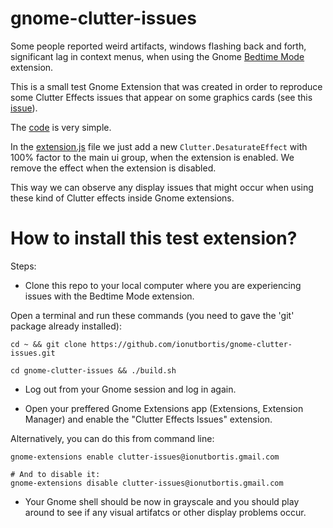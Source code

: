 # gnome-clutter-issues

Some people reported weird artifacts, windows flashing back and forth, significant lag in context menus, when using the Gnome [Bedtime Mode](https://github.com/ionutbortis/gnome-bedtime-mode) extension.

This is a small test Gnome Extension that was created in order to reproduce some Clutter Effects issues that appear on some graphics cards (see this [issue](https://github.com/ionutbortis/gnome-bedtime-mode/issues/33)).

The [code](https://github.com/ionutbortis/gnome-clutter-issues/tree/main/src) is very simple.

In the [extension.js](https://github.com/ionutbortis/gnome-clutter-issues/blob/main/src/extension.js) file we just add a new `Clutter.DesaturateEffect` with 100% factor to the main ui group, when the extension is enabled. We remove the effect when the extension is disabled.

This way we can observe any display issues that might occur when using these kind of Clutter effects inside Gnome extensions.

# How to install this test extension?

Steps:

- Clone this repo to your local computer where you are experiencing issues with the Bedtime Mode extension.

Open a terminal and run these commands (you need to gave the 'git' package already installed):

```
cd ~ && git clone https://github.com/ionutbortis/gnome-clutter-issues.git

cd gnome-clutter-issues && ./build.sh
```

- Log out from your Gnome session and log in again.

- Open your preffered Gnome Extensions app (Extensions, Extension Manager) and enable the "Clutter Effects Issues" extension.

Alternatively, you can do this from command line:

```
gnome-extensions enable clutter-issues@ionutbortis.gmail.com

# And to disable it:
gnome-extensions disable clutter-issues@ionutbortis.gmail.com
```

- Your Gnome shell should be now in grayscale and you should play around to see if any visual artifatcs or other display problems occur.
